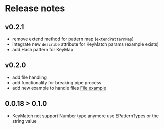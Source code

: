 # Release notes

## v0.2.1
- remove extend method for pattern map (`extendPatternMap`)
- integrate new `describe` attribute for KeyMatch params (example exists)
- add Hash pattern for KeyMap

## v0.2.0
- add file handling
- add functionality for breaking pipe process
- add new example to handle files [File example](https://deno.land/x/deno_api_server/example/static-file.ts)


## 0.0.18 > 0.1.0
- KeyMatch not support Number type anymore use EPatternTypes or the string value